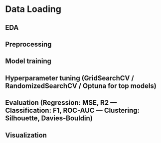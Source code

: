 # Data Loading

## EDA

## Preprocessing

## Model training

## Hyperparameter tuning (GridSearchCV / RandomizedSearchCV / Optuna for top models)

## Evaluation (Regression: MSE, R2 — Classification: F1, ROC-AUC — Clustering: Silhouette, Davies-Bouldin)

## Visualization
